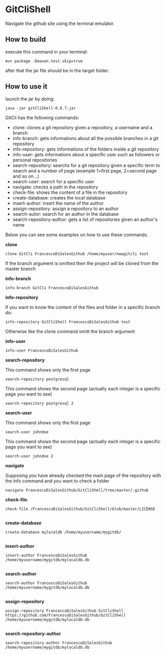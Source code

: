 # GitCliShell

Navigate the github site using the terminal emulator.

## How to build
execute this command in your terminal:
 ``` 
mvn package -Dmaven.test.skip=true
 
 ```
after that the jar file should be in the target folder.

## How to use it

launch the jar by doing:
 ``` 
java -jar gitCliShell-0.8.7.jar
 
 ```

GitCli has the following commands:
 - clone: clones a git repository given a repository, a username and a branch
 - info-branch: gets informations about all the possible branches in a git repository
 - info-repository: gets informations of the folders inside a git repository
 - info-user: gets informations about a specific user such as followers or personal repositories
 - search-repository: searchs for a git repository given a specific term to search and a number of page (example 1=first page, 2=second page and so on...)
 - search-user: search for a specific user
 - navigate: checks a path in the repository
 - check-file: shows the content of a file in the repository
 - create-database: creates the local database
 - insert-author: insert the name of the author
 - assign-repository: assign a repository to an author
 - search-autor: search for an author in the database
 - search-repository-author: gets a list of repositories given an author's name
 
 Below you can see some examples on how to use these commands.
 
 **clone**
 
 ``` 
 clone GitCli FrancescoDiSalesGithub /home/myuser/newgitcli test
 
 ```
 If the branch argument is omitted then the project will be cloned from the master branch
 
 **info-branch**
 
 ``` 
 info-branch GitCli FrancescoDiSalesGithub 
 
 ```
  
 **info-repository**
 
 If you want to know the content of the files and folder in a specific branch do:
 
 ``` 
 info-repository GitCliShell FrancescoDiSalesGithub test
 
 ```
 Otherwise like the clone command omitt the branch argument
 
 **info-user**
 
 ``` 
 info-user FrancescoDiSalesGithub
 
 ```
 
  **search-repository**
  
 This command shows only the first page
 ``` 
search-repository postgresql 
 
 ```
 This command shows the second page (actually each integer is a specific page you want to see)
 
 ``` 
search-repository postgresql 2
 
 ```

**search-user**
  
 This command shows only the first page
 ``` 
search-user johndoe
 
 ```
 This command shows the second page (actually each integer is a specific page you want to see)
 
 ``` 
search-user johndoe 2
 
 ```
  
  **navigate**
  
 Supposing you have already checked the main page of the repository with the info command and you want to check a folder
   
   ``` 
navigate FrancescoDiSalesGithub/GitCliShell/tree/master/.github
 
 ```
 
 **check-file**
 
``` 
check-file /FrancescoDiSalesGithub/GitCliShell/blob/master/LICENSE
 
 ```
 
 **create-database**
  
``` 
create-database mylocaldb /home/myusername/mygitdb/
 
 ```
 
 **insert-author**
  
``` 
insert-author FrancescoDiSalesGithub /home/myusername/mygitdb/mylocaldb.db
 
 ```
 
 **search-author**
  
``` 
search-author FrancescoDiSalesGithub /home/myusername/mygitdb/mylocaldb.db
 
 ```

 **assign-repository**
  
``` 
assign-repository FrancescoDiSalesGithub GitCliShell https://github.com/FrancescoDiSalesGithub/GitCliShell  /home/myusername/mygitdb/mylocaldb.db
 
 ```
 
 **search-repository-author**
  
``` 
search-repository-author FrancescoDiSalesGithub /home/myusername/mygitdb/mylocaldb.db
 
 ```

